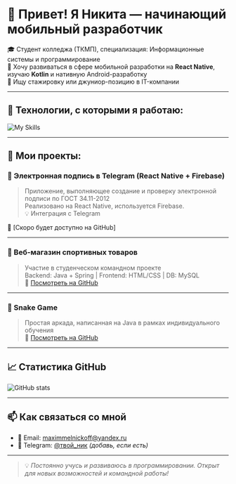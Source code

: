 # 👋 Привет! Я Никита — начинающий мобильный разработчик

🎓 Студент колледжа (ТКМП), специализация: Информационные системы и программирование  
📱 Хочу развиваться в сфере мобильной разработки на **React Native**, изучаю **Kotlin** и нативную Android-разработку  
💼 Ищу стажировку или джуниор-позицию в IT-компании

---

## 🚀 Технологии, с которыми я работаю:

![My Skills](https://skillicons.dev/icons?i=react,reactnative,js,ts,java,python,kotlin,html,css,git,firebase,mysql,spring,angular)

---

## 📱 Мои проекты:

### 🔐 Электронная подпись в Telegram (React Native + Firebase)
> Приложение, выполняющее создание и проверку электронной подписи по ГОСТ 34.11-2012  
> Реализовано на React Native, используется Firebase.  
> 💡 Интеграция с Telegram

🔗 [Скоро будет доступно на GitHub]

---

### 🛒 Веб-магазин спортивных товаров
> Участие в студенческом командном проекте  
> Backend: Java + Spring | Frontend: HTML/CSS | DB: MySQL  
🔗 [Посмотреть на GitHub](https://github.com/FR33Zz3/WebSportShop.git)

---

### 🐍 Snake Game
> Простая аркада, написанная на Java в рамках индивидуального обучения  
🔗 [Посмотреть на GitHub](https://github.com/FR33Zz3/SnakeGame.git)

---

## 📈 Статистика GitHub

![GitHub stats](https://github-readme-stats.vercel.app/api?username=FR33Zz3&show_icons=true&theme=tokyonight)

---

## 📫 Как связаться со мной

- 📧 Email: [maximmelnickoff@yandex.ru](mailto:maximmelnickoff@yandex.ru)
- 📱 Telegram: [@твой_ник](https://t.me/твой_ник) *(добавь, если есть)*

---

> 💡 *Постоянно учусь и развиваюсь в программировании. Открыт для новых возможностей и командной работы!*
